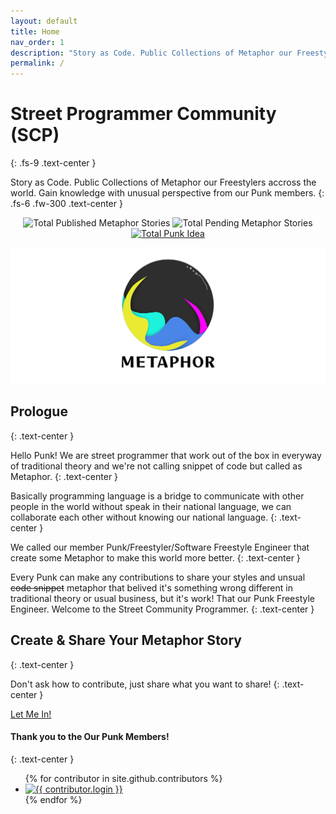 ```yaml
---
layout: default
title: Home
nav_order: 1
description: "Story as Code. Public Collections of Metaphor our Freestylers accross the world. Gain knowledge with unusual perspective from our Punk members."
permalink: /
---
```


# Street Programmer Community (SCP)
{: .fs-9 .text-center }

Story as Code. Public Collections of Metaphor our Freestylers accross the world. Gain knowledge with unusual perspective from our Punk members.
{: .fs-6 .fw-300 .text-center }

<p align="center">
  <img src="https://img.shields.io/github/issues-closed/StreetCommunityProgrammer/metaphore/metaphore?color=sky&label=Total%20Published%20Metaphor%20Stories&style=flat-square" alt="Total Published Metaphor Stories" />
  <img src="https://img.shields.io/github/issues/StreetCommunityProgrammer/metaphore/metaphore?color=blue&label=Total%20Pending%20Metaphors&style=flat-square" alt="Total Pending Metaphor Stories" />
  <a href="https://github.com/StreetCommunityProgrammer/metaphore/issues?q=is%3Aopen+is%3Aissue+label%3Apunk%3A%3Aidea" target="_blank">
  <img src="https://img.shields.io/github/issues/StreetCommunityProgrammer/metaphore/punk::idea?color=%235BFAF7&label=Total%20Punk%20Idea&style=flat-square" alt="Total Punk Idea" />
  </a>
</p>

![Metaphor](metaphor.png)

## Prologue
{: .text-center }

Hello Punk! We are street programmer that work out of the box in everyway of traditional theory and we're not calling snippet of code but called as Metaphor.
{: .text-center }

Basically programming language is a bridge to communicate with other people in the world without speak in their national language, we can collaborate each other without knowing our national language.
{: .text-center }

We called our member Punk/Freestyler/Software Freestyle Engineer that create some Metaphor to make this world more better.
{: .text-center }

Every Punk can make any contributions to share your styles and unsual ~~code snippet~~ metaphor that belived it's something wrong different in traditional theory or usual business, but it's work! That our Punk Freestyle Engineer. Welcome to the Street Community Programmer.
{: .text-center }

## Create & Share Your Metaphor Story
{: .text-center }

Don't ask how to contribute, just share what you want to share!
{: .text-center }

<p class="text-center">
  <a href="https://github.com/StreetCommunityProgrammer/metaphore/issues/new/choose" target="_blank" class="btn btn-blue">Let Me In!</a>
</p>

#### Thank you to the Our Punk Members!
{: .text-center }

<ul class="list-style-none">
{% for contributor in site.github.contributors %}
  <li class="d-inline-block mr-1">
     <a href="{{ contributor.html_url }}"><img src="{{ contributor.avatar_url }}" width="32" height="32" alt="{{ contributor.login }}"></a>
  </li>
{% endfor %}
</ul>